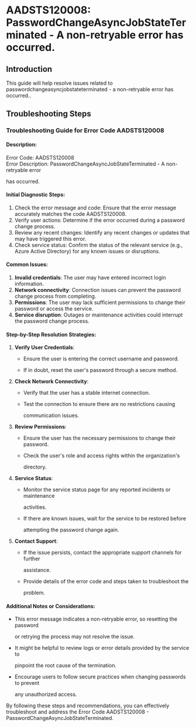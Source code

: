 # AADSTS120008: PasswordChangeAsyncJobStateTerminated - A non-retryable error has occurred.


## Introduction

This guide will help resolve issues related to
passwordchangeasyncjobstateterminated - a non-retryable error has occurred..


## Troubleshooting Steps


### Troubleshooting Guide for Error Code AADSTS120008


#### Description:

Error Code: AADSTS120008\
Error Description: PasswordChangeAsyncJobStateTerminated - A non-retryable error

has occurred.


#### Initial Diagnostic Steps:

1. Check the error message and code: Ensure that the error message accurately
   matches the code AADSTS120008.
2. Verify user actions: Determine if the error occurred during a password change
   process.
3. Review any recent changes: Identify any recent changes or updates that may
   have triggered this error.
4. Check service status: Confirm the status of the relevant service (e.g., Azure
   Active Directory) for any known issues or disruptions.


#### Common Issues:

1. **Invalid credentials**: The user may have entered incorrect login
   information.
2. **Network connectivity**: Connection issues can prevent the password change
   process from completing.
3. **Permissions**: The user may lack sufficient permissions to change their
   password or access the service.
4. **Service disruption**: Outages or maintenance activities could interrupt the
   password change process.


#### Step-by-Step Resolution Strategies:

1. **Verify User Credentials**:

   * Ensure the user is entering the correct username and password.

   * If in doubt, reset the user's password through a secure method.

2. **Check Network Connectivity**:

   * Verify that the user has a stable internet connection.

   * Test the connection to ensure there are no restrictions causing

     communication issues.

3. **Review Permissions**:

   * Ensure the user has the necessary permissions to change their password.

   * Check the user's role and access rights within the organization's

     directory.

4. **Service Status**:

   * Monitor the service status page for any reported incidents or maintenance

     activities.
   * If there are known issues, wait for the service to be restored before

     attempting the password change again.

5. **Contact Support**:
   * If the issue persists, contact the appropriate support channels for further

     assistance.
   * Provide details of the error code and steps taken to troubleshoot the

     problem.


#### Additional Notes or Considerations:


* This error message indicates a non-retryable error, so resetting the password

  or retrying the process may not resolve the issue.

* It might be helpful to review logs or error details provided by the service to

  pinpoint the root cause of the termination.

* Encourage users to follow secure practices when changing passwords to prevent

  any unauthorized access.

By following these steps and recommendations, you can effectively troubleshoot
and address the Error Code AADSTS120008 - PasswordChangeAsyncJobStateTerminated.